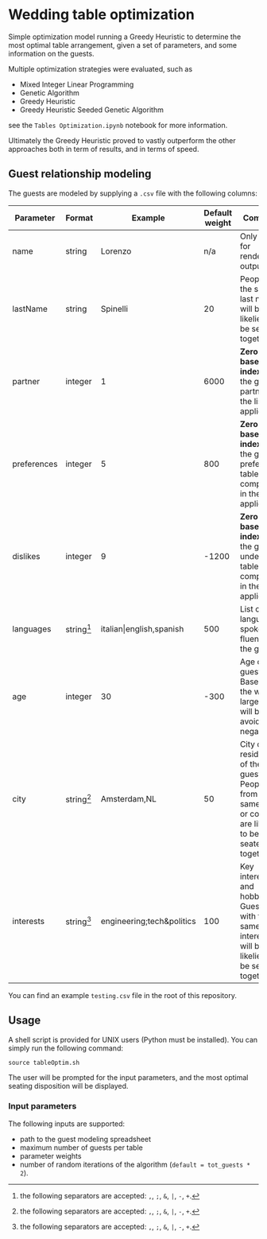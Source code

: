 # Wedding table optimization

Simple optimization model running a Greedy Heuristic to determine the most optimal table arrangement, given a set of parameters, and some information on the guests.

Multiple optimization strategies were evaluated, such as

* Mixed Integer Linear Programming
* Genetic Algorithm
* Greedy Heuristic
* Greedy Heuristic Seeded Genetic Algorithm

see the `Tables Optimization.ipynb` notebook for more information.

Ultimately the Greedy Heuristic proved to vastly outperform the other approaches both in term of results, and in terms of speed.

## Guest relationship modeling

The guests are modeled by supplying a `.csv` file with the following columns:

| Parameter   | Format  | Example                   | Default weight | Comment                                                                                                  |
|-------------|---------|---------------------------|----------------|----------------------------------------------------------------------------------------------------------|
| name        | string  | Lorenzo                   | n/a            | Only used for rendering outputs                                                                          |
| lastName    | string  | Spinelli                  | 20             | People with the same last name will be likelier to be seated together.                                   |
| partner     | integer | 1                         | 6000           | **Zero-based index** of the guest's partner in the list (if applicable).                                 |
| preferences | integer | 5                         |  800           | **Zero-based index**  of the guest's preferred table companion in the list (if applicable).              |
| dislikes    | integer | 9                         | -1200          | **Zero-based index**  of the guest's undesired table companion in the list (if applicable).              |
| languages   | string[^1] | italian\|english,spanish  | 500            | List of languages spoken fluently by the guest.                                                          |
| age         | integer | 30                        | -300           | Age of the guest. Based on the weight, large gaps will be avoided (if negative).                         |
| city        | string[^1] | Amsterdam,NL              | 50             | City of residence of the guest. People from the same city or country are likelier to be seated together. |
| interests   | string[^1] | engineering;tech&politics | 100            | Key interests and hobbies. Guests with the same interests will be likelier to be seated together.        |


[^1]: the following separators are accepted: `,`, `;`, `&`, `|`, `-`, `+`.

You can find an example `testing.csv` file in the root of this repository.

## Usage

A shell script is provided for UNIX users (Python must be installed). You can simply run the following command:

```source tableOptim.sh```

The user will be prompted for the input parameters, and the most optimal seating disposition will be displayed.

### Input parameters

The following inputs are supported:

* path to the guest modeling spreadsheet
* maximum number of guests per table
* parameter weights
* number of random iterations of the algorithm (`default = tot_guests * 2`).
